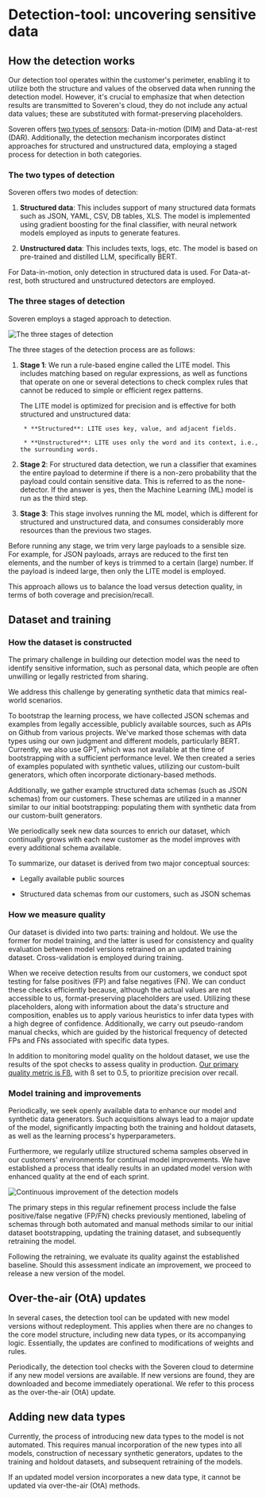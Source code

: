 # Detection-tool: uncovering sensitive data

## How the detection works

Our detection tool operates within the customer's perimeter, enabling it to utilize both the structure and values of the observed data when running the detection model. However, it's crucial to emphasize that when detection results are transmitted to Soveren's cloud, they do not include any actual data values; these are substituted with format-preserving placeholders.

Soveren offers [two types of sensors](../overview/#soveren-sensor): Data-in-motion (DIM) and Data-at-rest (DAR). Additionally, the detection mechanism incorporates distinct approaches for structured and unstructured data, employing a staged process for detection in both categories.

### The two types of detection

Soveren offers two modes of detection:

1. **Structured data**: This includes support of many structured data formats such as JSON, YAML, CSV, DB tables, XLS. The model is implemented using gradient boosting for the final classifier, with neural network models employed as inputs to generate features.

2. **Unstructured data**: This includes texts, logs, etc. The model is based on pre-trained and distilled LLM, specifically BERT.

For Data-in-motion, only detection in structured data is used. For Data-at-rest, both structured and unstructured detectors are employed.

### The three stages of detection

Soveren employs a staged approach to detection.

![The three stages of detection](../../img/architecture/3-stage-detection.png "The three stages of detection")

The three stages of the detection process are as follows:

1. **Stage 1**: We run a rule-based engine called the LITE model. This includes matching based on regular expressions, as well as functions that operate on one or several detections to check complex rules that cannot be reduced to simple or efficient regex patterns.

    The LITE model is optimized for precision and is effective for both structured and unstructured data:

        * **Structured**: LITE uses key, value, and adjacent fields.

        * **Unstructured**: LITE uses only the word and its context, i.e., the surrounding words.

2. **Stage 2**: For structured data detection, we run a classifier that examines the entire payload to determine if there is a non-zero probability that the payload could contain sensitive data. This is referred to as the none-detector. If the answer is yes, then the Machine Learning (ML) model is run as the third step.

3. **Stage 3**: This stage involves running the ML model, which is different for structured and unstructured data, and consumes considerably more resources than the previous two stages.

Before running any stage, we trim very large payloads to a sensible size. For example, for JSON payloads, arrays are reduced to the first ten elements, and the number of keys is trimmed to a certain (large) number. If the payload is indeed large, then only the LITE model is employed.

This approach allows us to balance the load versus detection quality, in terms of both coverage and precision/recall.

## Dataset and training

### How the dataset is constructed

The primary challenge in building our detection model was the need to identify sensitive information, such as personal data, which people are often unwilling or legally restricted from sharing.

We address this challenge by generating synthetic data that mimics real-world scenarios.

To bootstrap the learning process, we have collected JSON schemas and examples from legally accessible, publicly available sources, such as APIs on Github from various projects. We've marked those schemas with data types using our own judgment and different models, particularly BERT. Currently, we also use GPT, which was not available at the time of bootstrapping with a sufficient performance level. We then created a series of examples populated with synthetic values, utilizing our custom-built generators, which often incorporate dictionary-based methods.

Additionally, we gather example structured data schemas (such as JSON schemas) from our customers. These schemas are utilized in a manner similar to our initial bootstrapping: populating them with synthetic data from our custom-built generators.

We periodically seek new data sources to enrich our dataset, which continually grows with each new customer as the model improves with every additional schema available.

To summarize, our dataset is derived from two major conceptual sources:

* Legally available public sources

* Structured data schemas from our customers, such as JSON schemas

### How we measure quality

Our dataset is divided into two parts: training and holdout. We use the former for model training, and the latter is used for consistency and quality evaluation between model versions retrained on an updated training dataset. Cross-validation is employed during training.

When we receive detection results from our customers, we conduct spot testing for false positives (FP) and false negatives (FN). We can conduct these checks efficiently because, although the actual values are not accessible to us, format-preserving placeholders are used. Utilizing these placeholders, along with information about the data's structure and composition, enables us to apply various heuristics to infer data types with a high degree of confidence. Additionally, we carry out pseudo-random manual checks, which are guided by the historical frequency of detected FPs and FNs associated with specific data types.

In addition to monitoring model quality on the holdout dataset, we use the results of the spot checks to assess quality in production. [Our primary quality metric is Fß](https://en.wikipedia.org/wiki/F-score#F%CE%B2_score), with ß set to 0.5, to prioritize precision over recall.

### Model training and improvements

Periodically, we seek openly available data to enhance our model and synthetic data generators. Such acquisitions always lead to a major update of the model, significantly impacting both the training and holdout datasets, as well as the learning process's hyperparameters.

Furthermore, we regularly utilize structured schema samples observed in our customers' environments for continual model improvements. We have established a process that ideally results in an updated model version with enhanced quality at the end of each sprint.

![Continuous improvement of the detection models](../../img/architecture/continuous-detection-improvement.png "Continuous improvement of the detection models")

The primary steps in this regular refinement process include the false positive/false negative (FP/FN) checks previously mentioned, labeling of schemas through both automated and manual methods similar to our initial dataset bootstrapping, updating the training dataset, and subsequently retraining the model.

Following the retraining, we evaluate its quality against the established baseline. Should this assessment indicate an improvement, we proceed to release a new version of the model.

## Over-the-air (OtA) updates

In several cases, the detection tool can be updated with new model versions without redeployment. This applies when there are no changes to the core model structure, including new data types, or its accompanying logic. Essentially, the updates are confined to modifications of weights and rules.

Periodically, the detection tool checks with the Soveren cloud to determine if any new model versions are available. If new versions are found, they are downloaded and become immediately operational. We refer to this process as the over-the-air (OtA) update.

## Adding new data types

Currently, the process of introducing new data types to the model is not automated. This requires manual incorporation of the new types into all models, construction of necessary synthetic generators, updates to the training and holdout datasets, and subsequent retraining of the models.

If an updated model version incorporates a new data type, it cannot be updated via over-the-air (OtA) methods.